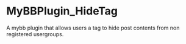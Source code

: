 # MyBBPlugin_HideTag
A mybb plugin that allows users a tag to hide post contents from non registered usergroups. 
